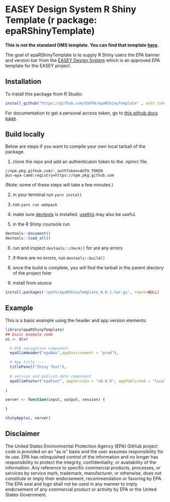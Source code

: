 # EASEY Design System R Shiny Template (r package: epaRShinyTemplate)

<!-- badges: start -->
<!-- badges: end -->

**This is not the standard OMS template. You can find that template [here](https://github.com/USEPA/webcms/blob/main/utilities/r/OneEPA_template.R).**

The goal of epaRShinyTemplate is to supply R Shiny users the EPA banner and version bar from the [EASEY Design System](https://github.com/US-EPA-CAMD/easey-design-system) which is an approved EPA template for the EASEY project.

## Installation

To install this package from R Studio:

``` r
install_github("https://github.com/USEPA/epaRShinyTemplate" , auth_token = "personal_access_token")
```

For documentation to get a personal access token, go to [this github docs page](https://docs.github.com/en/enterprise-cloud@latest/authentication/authenticating-with-saml-single-sign-on/authorizing-a-personal-access-token-for-use-with-saml-single-sign-on).

## Build locally

Below are steps if you want to compile your own local tarball of the package.

1) clone the repo and add an authenticaion token to the .npmrc file.
```
//npm.pkg.github.com/:_authToken=AUTH_TOKEN
@us-epa-camd:registry=https://npm.pkg.github.com
```
(Note: some of these steps will take a few minutes.)

2) in your terminal run `yarn install` 

3) run `yarn run webpack`

4) make sure [devtools](https://devtools.r-lib.org/) is installed. [usethis](https://usethis.r-lib.org/) may also be useful.

5) in the R Shiny counsole run

``` r
devtools::document()
devtools::load_all()
```

6) run and inspect `devtools::check()` for are any errors

7) if there are no errors, run `devtools::build()`

8) once the build is complete, you will find the tarball in the parent diectory of the project foler 

9) install from source

``` r
install.packages('/path/epaRShinyTemplate_0.0.1.tar.gz', repos=NULL)
```

## Example

This is a basic example using the header and app version elements:

``` r
library(epaRShinyTemplate)
## basic example code
ui <- div(

  # EPA navigation component
  epaSlimHeader("epaNav",appEnvironment = "prod"),

  # App title ----
  titlePanel("Shiny Text"),
  
  # version and publish date component
  epaSlimFooter("epaFoot", appVersion = "v0.0.0", appPublished = "local")
  
)

server <- function(input, output, session) {

}

shinyApp(ui, server)

```

## Disclaimer

The United States Environmental Protection Agency (EPA) GitHub project code is provided on an "as is" basis and the user assumes responsibility for its use. EPA has relinquished control of the information and no longer has responsibility to protect the integrity, confidentiality, or availability of the information. Any reference to specific commercial products, processes, or services by service mark, trademark, manufacturer, or otherwise, does not constitute or imply their endorsement, recommendation or favoring by EPA. The EPA seal and logo shall not be used in any manner to imply endorsement of any commercial product or activity by EPA or the United States Government.
